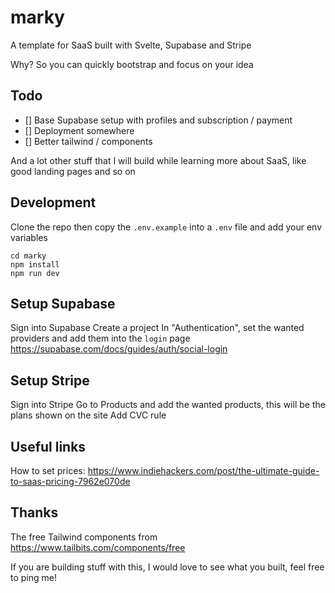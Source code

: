 # marky

A template for SaaS built with Svelte, Supabase and Stripe

Why? So you can quickly bootstrap and focus on your idea

## Todo

- [] Base Supabase setup with profiles and subscription / payment
- [] Deployment somewhere
- [] Better tailwind / components

And a lot other stuff that I will build while learning more about SaaS, like good landing pages and so on

## Development

Clone the repo then copy the `.env.example` into a `.env` file and add your env variables

```
cd marky
npm install
npm run dev
```

## Setup Supabase

Sign into Supabase
Create a project
In "Authentication", set the wanted providers and add them into the `login` page
https://supabase.com/docs/guides/auth/social-login

## Setup Stripe

Sign into Stripe
Go to Products and add the wanted products, this will be the plans shown on the site
Add CVC rule

## Useful links

How to set prices: https://www.indiehackers.com/post/the-ultimate-guide-to-saas-pricing-7962e070de

## Thanks

The free Tailwind components from https://www.tailbits.com/components/free

If you are building stuff with this, I would love to see what you built, feel free to ping me!

